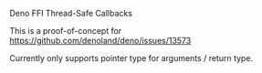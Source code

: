 Deno FFI Thread-Safe Callbacks

This is a proof-of-concept for https://github.com/denoland/deno/issues/13573

Currently only supports pointer type for arguments / return type.
